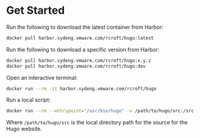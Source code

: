 # Get Started

Run the following to download the latest container from Harbor:

```bash
docker pull harbor.sydeng.vmware.com/rcroft/hugo:latest
```

Run the following to download a specific version from Harbor:

```bash
docker pull harbor.sydeng.vmware.com/rcroft/hugo:x.y.z
docker pull harbor.sydeng.vmware.com/rcroft/hugo:dev
```

Open an interactive terminal:

```bash
docker run --rm -it harbor.sydeng.vmware.com/rcroft/hugo
```

Run a local script:

```bash
docker run --rm --entrypoint="/usr/bin/hugo" -v /path/to/hugo/src:/src -w /src harbor.sydeng.vmware.com/rcroft/hugo
```

Where `/path/to/hugo/src` is the local directory path for the source for the Hugo website.
